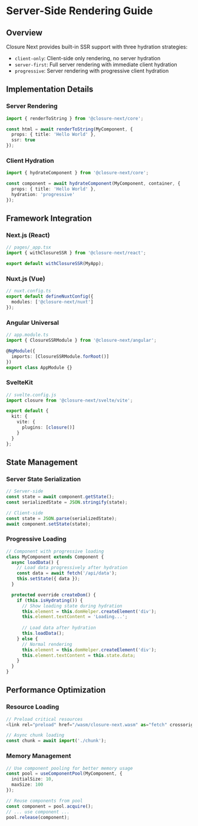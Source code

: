 # Server-Side Rendering Guide

## Overview

Closure Next provides built-in SSR support with three hydration strategies:

- `client-only`: Client-side only rendering, no server hydration
- `server-first`: Full server rendering with immediate client hydration
- `progressive`: Server rendering with progressive client hydration

## Implementation Details

### Server Rendering

```typescript
import { renderToString } from '@closure-next/core';

const html = await renderToString(MyComponent, {
  props: { title: 'Hello World' },
  ssr: true
});
```

### Client Hydration

```typescript
import { hydrateComponent } from '@closure-next/core';

const component = await hydrateComponent(MyComponent, container, {
  props: { title: 'Hello World' },
  hydration: 'progressive'
});
```

## Framework Integration

### Next.js (React)

```typescript
// pages/_app.tsx
import { withClosureSSR } from '@closure-next/react';

export default withClosureSSR(MyApp);
```

### Nuxt.js (Vue)

```typescript
// nuxt.config.ts
export default defineNuxtConfig({
  modules: ['@closure-next/nuxt']
});
```

### Angular Universal

```typescript
// app.module.ts
import { ClosureSSRModule } from '@closure-next/angular';

@NgModule({
  imports: [ClosureSSRModule.forRoot()]
})
export class AppModule {}
```

### SvelteKit

```typescript
// svelte.config.js
import closure from '@closure-next/svelte/vite';

export default {
  kit: {
    vite: {
      plugins: [closure()]
    }
  }
};
```

## State Management

### Server State Serialization

```typescript
// Server-side
const state = await component.getState();
const serializedState = JSON.stringify(state);

// Client-side
const state = JSON.parse(serializedState);
await component.setState(state);
```

### Progressive Loading

```typescript
// Component with progressive loading
class MyComponent extends Component {
  async loadData() {
    // Load data progressively after hydration
    const data = await fetch('/api/data');
    this.setState({ data });
  }

  protected override createDom() {
    if (this.isHydrating()) {
      // Show loading state during hydration
      this.element = this.domHelper.createElement('div');
      this.element.textContent = 'Loading...';
      
      // Load data after hydration
      this.loadData();
    } else {
      // Normal rendering
      this.element = this.domHelper.createElement('div');
      this.element.textContent = this.state.data;
    }
  }
}
```

## Performance Optimization

### Resource Loading

```typescript
// Preload critical resources
<link rel="preload" href="/wasm/closure-next.wasm" as="fetch" crossorigin>

// Async chunk loading
const chunk = await import('./chunk');
```

### Memory Management

```typescript
// Use component pooling for better memory usage
const pool = useComponentPool(MyComponent, {
  initialSize: 10,
  maxSize: 100
});

// Reuse components from pool
const component = pool.acquire();
// ... use component ...
pool.release(component);
```
